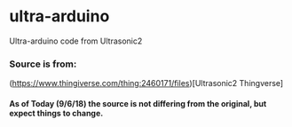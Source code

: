 # ultra-arduino
Ultra-arduino code from Ultrasonic2


### Source is from:

(https://www.thingiverse.com/thing:2460171/files)[Ultrasonic2 Thingverse]

#### As of Today (9/6/18) the source is not differing from the original, but expect things to change.
